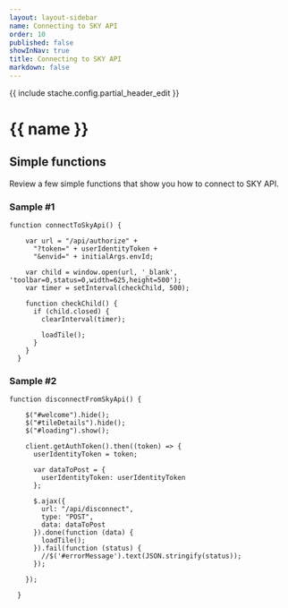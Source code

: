 ```yaml
---
layout: layout-sidebar
name: Connecting to SKY API
order: 10
published: false
showInNav: true
title: Connecting to SKY API
markdown: false
---
```

{{ include stache.config.partial_header_edit }}
 
<h1>{{ name }}</h1>

<!--
<p>To document:</p>

<ul>
<li>discuss the process of showing a button in the UI to handle initiating the SKY API OAuth flow</li>
<li>mention including envId in the authorization endpoint, to filter the environments shown to only the current environment</li>
<li>mention that for security reasons to prevent clickjacking the OAuth flow cannot be launched in the add-in’s iframe – it must be launched in a separate window (should be listed in the common issues section as well)</li>
<li>mention that the same technique can be used to OAuth into the 3rd-party system</li>
</ul>
-->

<h2>Simple functions</h2>

<p>Review a few simple functions that show you how to connect to SKY API.</p>


<h3>Sample #1</h3>

<pre><code class="language-javascript">function connectToSkyApi() {
 
    var url = "/api/authorize" +
      "?token=" + userIdentityToken +
      "&envid=" + initialArgs.envId;
 
    var child = window.open(url, '_blank', 'toolbar=0,status=0,width=625,height=500');
    var timer = setInterval(checkChild, 500);
 
    function checkChild() {
      if (child.closed) {
        clearInterval(timer);
 
        loadTile();
      }
    }
  }</pre></code>
 
 <h3>Sample #2</h3>

 <pre><code class="language-javascript">function disconnectFromSkyApi() {
 
    $("#welcome").hide();
    $("#tileDetails").hide();
    $("#loading").show();
 
    client.getAuthToken().then((token) => {
      userIdentityToken = token;
 
      var dataToPost = {
        userIdentityToken: userIdentityToken
      };
 
      $.ajax({
        url: "/api/disconnect",
        type: "POST",
        data: dataToPost
      }).done(function (data) {
        loadTile();
      }).fail(function (status) {
        //$('#errorMessage').text(JSON.stringify(status));
      });
 
    });
 
  }</pre></code>
